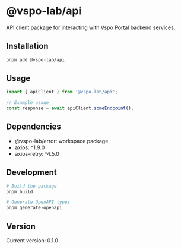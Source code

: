 # @vspo-lab/api

API client package for interacting with Vspo Portal backend services.

## Installation

```bash
pnpm add @vspo-lab/api
```

## Usage

```typescript
import { apiClient } from '@vspo-lab/api';

// Example usage
const response = await apiClient.someEndpoint();
```

## Dependencies

- @vspo-lab/error: workspace package
- axios: ^1.9.0
- axios-retry: ^4.5.0

## Development

```bash
# Build the package
pnpm build

# Generate OpenAPI types
pnpm generate-openapi
```

## Version

Current version: 0.1.0 